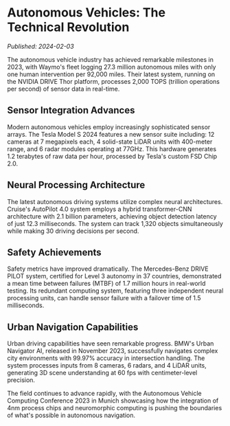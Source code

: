# Autonomous Vehicles: The Technical Revolution

*Published: 2024-02-03*

The autonomous vehicle industry has achieved remarkable milestones in 2023, with Waymo's fleet logging 27.3 million autonomous miles with only one human intervention per 92,000 miles. Their latest system, running on the NVIDIA DRIVE Thor platform, processes 2,000 TOPS (trillion operations per second) of sensor data in real-time.

## Sensor Integration Advances

Modern autonomous vehicles employ increasingly sophisticated sensor arrays. The Tesla Model S 2024 features a new sensor suite including: 12 cameras at 7 megapixels each, 4 solid-state LiDAR units with 400-meter range, and 6 radar modules operating at 77GHz. This hardware generates 1.2 terabytes of raw data per hour, processed by Tesla's custom FSD Chip 2.0.

## Neural Processing Architecture

The latest autonomous driving systems utilize complex neural architectures. Cruise's AutoPilot 4.0 system employs a hybrid transformer-CNN architecture with 2.1 billion parameters, achieving object detection latency of just 12.3 milliseconds. The system can track 1,320 objects simultaneously while making 30 driving decisions per second.

## Safety Achievements

Safety metrics have improved dramatically. The Mercedes-Benz DRIVE PILOT system, certified for Level 3 autonomy in 37 countries, demonstrated a mean time between failures (MTBF) of 1.7 million hours in real-world testing. Its redundant computing system, featuring three independent neural processing units, can handle sensor failure with a failover time of 1.5 milliseconds.

## Urban Navigation Capabilities

Urban driving capabilities have seen remarkable progress. BMW's Urban Navigator AI, released in November 2023, successfully navigates complex city environments with 99.97% accuracy in intersection handling. The system processes inputs from 8 cameras, 6 radars, and 4 LiDAR units, generating 3D scene understanding at 60 fps with centimeter-level precision.

The field continues to advance rapidly, with the Autonomous Vehicle Computing Conference 2023 in Munich showcasing how the integration of 4nm process chips and neuromorphic computing is pushing the boundaries of what's possible in autonomous navigation. 